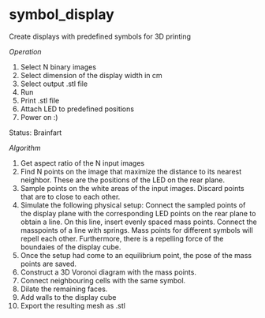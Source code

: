 # symbol_display
Create displays with predefined symbols for 3D printing

*Operation*
1. Select N binary images
2. Select dimension of the display width in cm
3. Select output .stl file
3. Run
4. Print .stl file
5. Attach LED to predefined positions
6. Power on :)

Status: Brainfart

*Algorithm*

1. Get aspect ratio of the N input images
2. Find N points on the image that maximize the distance to its nearest neighbor. These are the positions of the LED on the rear plane.
3. Sample points on the white areas of the input images. Discard points that are to close to each other. 
4. Simulate the following physical setup: Connect the sampled points of the display plane with the corresponding LED points on the rear plane to obtain a line. On this line, insert evenly spaced mass points. Connect the masspoints of a line with springs. Mass points for different symbols will repell each other. Furthermore, there is a repelling force of the boundaies of the display cube.
5. Once the setup had come to an equilibrium point, the pose of the mass points are saved.
6. Construct a 3D Voronoi diagram with the mass points. 
7. Connect neighbouring cells with the same symbol.
8. Dilate the remaining faces.
9. Add walls to the display cube
10. Export the resulting mesh as .stl





